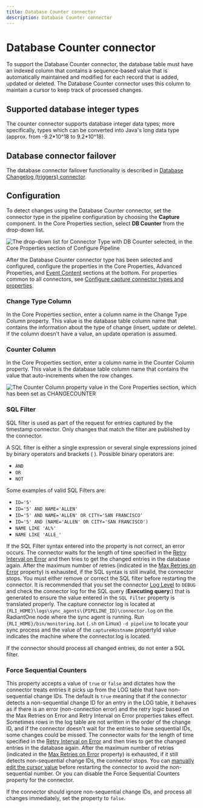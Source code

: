 ```yaml
---
title: Database Counter connector
description: Database Counter connector
---
```


# Database Counter connector

To support the Database Counter connector, the database table must have an indexed column that contains a sequence-based value that is automatically maintained and modified for each record that is added, updated or deleted. The Database Counter connector uses this column to maintain a cursor to keep track of processed changes.

## Supported database integer types

The counter connector supports database integer data types; more specifically, types which can be converted into Java's long data type (approx. from -9.2\*10^18 to 9.2\*10^18).

## Database connector failover

The database connector failover functionality is described in [Database Changelog (triggers) connector](database-changelog-triggers-connector.md#database-connector-failover).

## Configuration

To detect changes using the Database Counter connector, set the connector type in the pipeline configuration by choosing the **Capture** component. In the Core Properties section, select **DB Counter** from the drop-down list.

![The drop-down list for Connector Type with **DB Counter** selected, in the Core Properties section of Configure Pipeline](media/image20.png)

After the Database Counter connector type has been selected and configured, configure the properties in the Core Properties, Advanced Properties, and [Event Content](configure-connector-types-and-properties.md#event-contents) sections at the bottom. For properties common to all connectors, see [Configure capture connector types and properties](configure-connector-types-and-properties.md#common-properties-for-all-connectors).

### Change Type Column

In the Core Properties section, enter a column name in the Change Type Column property. This value is the database table column name that contains the information about the type of change (insert, update or delete). If the column doesn't have a value, an update operation is assumed.

### Counter Column

In the Core Properties section, enter a column name in the Counter Column property. This value is the database table column name that contains the value that auto-increments when the row changes.

![The Counter Column property value in the Core Properties section, which has been set as `CHANGECOUNTER`](media/image21.png)

### SQL Filter

SQL filter is used as part of the request for entries captured by the timestamp connector. Only changes that match the filter are published by the connector.

A SQL filter is either a single expression or several single expressions joined by binary operators and brackets ( ). Possible binary operators
are:

- `AND`
- `OR`
- `NOT`

Some examples of valid SQL Filters are:

- `ID='5'`
- `ID='5' AND NAME='ALLEN'`
- `ID='5' AND NAME='ALLEN' OR CITY='SAN FRANCISCO'`
- `ID='5' AND (NAME='ALLEN' OR CITY='SAN FRANCISCO')`
- `NAME LIKE 'AL%'`
- `NAME LIKE 'ALLE_'`

If the SQL Filter syntax entered into the property is not correct, an error occurs. The connector waits for the length of time specified in the [Retry Interval on Error](configure-connector-types-and-properties.md#retry-interval-on-error) and then tries to get the changed entries in the database again. After the maximum number of retries (indicated in the [Max Retries on Error](configure-connector-types-and-properties.md#max-retries-on-error) property) is exhausted, if the SQL syntax is still invalid, the connector stops. You must either remove or correct the SQL filter before restarting the connector. It is recommended that you set the connector [Log Level](configure-connector-types-and-properties.md#log-level) to `DEBUG` and check the connector log for the SQL query (**Executing query:**) that is generated to ensure the value entered in the `SQL Filter` property is translated properly. The capture connector log is located at `{RLI_HOME}\logs\sync_agents\{PIPELINE_ID}\connector.log` on the RadiantOne node where the sync agent is running. Run `{RLI_HOME}/bin/monitoring.bat` (`.sh` on Linux) `-d pipeline` to locate your sync process and the value of the `captureHostname` propertyId value indicates the machine where the connector.log is located.

If the connector should process all changed entries, do not enter a SQL filter.

### Force Sequential Counters

This property accepts a value of `true` or `false` and dictates how the connector treats entries it picks up from the LOG table that have non-sequential change IDs. The default is `true` meaning that if the connector detects a non-sequential change ID for an entry in the LOG table, it behaves as if there is an error (non-connection error) and the retry logic based on the Max Retries on Error and Retry Interval on Error properties takes effect. Sometimes rows in the log table are not written in the order of the change ID, and if the connector doesn't wait for the entries to have sequential IDs, some changes could be missed. The connector waits for the length of time specified in the [Retry Interval on Error](configure-connector-types-and-properties.md#retry-interval-on-error) and then tries to get the changed entries in the database again. After the maximum number of retries (indicated in the [Max Retries on Error](configure-connector-types-and-properties.md#max-retries-on-error) property) is exhausted, if it still detects non-sequential change IDs, the connector stops. You can [manually edit the cursor value](overview.md#manually-update-connector-cursor) before restarting the connector to avoid the non-sequential number. Or you can disable the Force Sequential Counters property for the connector.

If the connector should ignore non-sequential change IDs, and process all changes immediately, set the property to `false`.
